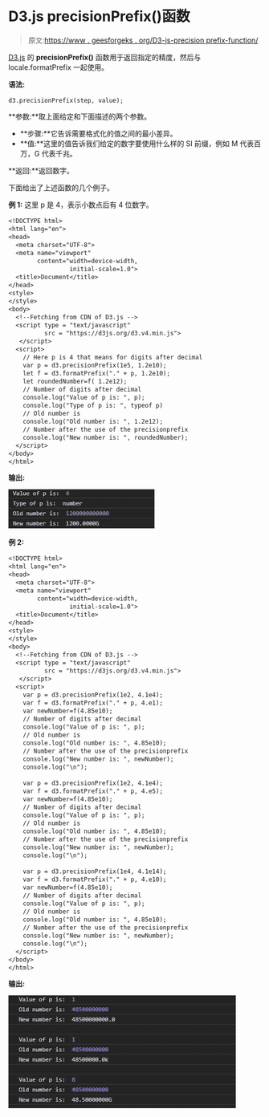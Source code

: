 # D3.js precisionPrefix()函数

> 原文:[https://www . geesforgeks . org/D3-js-precision prefix-function/](https://www.geeksforgeeks.org/d3-js-precisionprefix-function/)

[D3.js](https://www.geeksforgeeks.org/d3-js-data-driven-documents/) 的 **precisionPrefix()** 函数用于返回指定的精度，然后与 locale.formatPrefix 一起使用。

**语法:**

```
d3.precisionPrefix(step, value);
```

**参数:**取上面给定和下面描述的两个参数。

*   **步骤:**它告诉需要格式化的值之间的最小差异。
*   **值:**这里的值告诉我们给定的数字要使用什么样的 SI 前缀，例如 M 代表百万，G 代表千兆。

**返回:**返回数字。

下面给出了上述函数的几个例子。

**例 1:** 这里 p 是 4，表示小数点后有 4 位数字。

```
<!DOCTYPE html>
<html lang="en">
<head>
  <meta charset="UTF-8">
  <meta name="viewport" 
        content="width=device-width, 
                 initial-scale=1.0">
  <title>Document</title>
</head>
<style>
</style>
<body>
  <!--Fetching from CDN of D3.js -->
  <script type = "text/javascript" 
          src = "https://d3js.org/d3.v4.min.js">
   </script>
  <script>
    // Here p is 4 that means for digits after decimal
    var p = d3.precisionPrefix(1e5, 1.2e10);
    let f = d3.formatPrefix("." + p, 1.2e10);
    let roundedNumber=f( 1.2e12);
    // Number of digits after decimal
    console.log("Value of p is: ", p);
    console.log("Type of p is: ", typeof p)
    // Old number is 
    console.log("Old number is: ", 1.2e12);
    // Number after the use of the precisionprefix
    console.log("New number is: ", roundedNumber);
  </script>
</body>
</html>
```

**输出:**

![](img/24246872cbb47ccf96acd44fde1e3950.png)

**例 2:**

```
<!DOCTYPE html>
<html lang="en">
<head>
  <meta charset="UTF-8">
  <meta name="viewport"
        content="width=device-width, 
                 initial-scale=1.0">
  <title>Document</title>
</head>
<style>
</style>
<body>
  <!--Fetching from CDN of D3.js -->
  <script type = "text/javascript"
          src = "https://d3js.org/d3.v4.min.js">
   </script>
  <script>
    var p = d3.precisionPrefix(1e2, 4.1e4);
    var f = d3.formatPrefix("." + p, 4.e1);
    var newNumber=f(4.85e10);
    // Number of digits after decimal
    console.log("Value of p is: ", p);
    // Old number is 
    console.log("Old number is: ", 4.85e10);
    // Number after the use of the precisionprefix
    console.log("New number is: ", newNumber);
    console.log("\n");

    var p = d3.precisionPrefix(1e2, 4.1e4);
    var f = d3.formatPrefix("." + p, 4.e5);
    var newNumber=f(4.85e10);
    // Number of digits after decimal
    console.log("Value of p is: ", p);
    // Old number is 
    console.log("Old number is: ", 4.85e10);
    // Number after the use of the precisionprefix
    console.log("New number is: ", newNumber);
    console.log("\n");

    var p = d3.precisionPrefix(1e4, 4.1e14);
    var f = d3.formatPrefix("." + p, 4.e10);
    var newNumber=f(4.85e10);
    // Number of digits after decimal
    console.log("Value of p is: ", p);
    // Old number is 
    console.log("Old number is: ", 4.85e10);
    // Number after the use of the precisionprefix
    console.log("New number is: ", newNumber);
    console.log("\n");
  </script>
</body>
</html>
```

**输出:**

![](img/258ab72028049f68cf8112d1edfadbde.png)